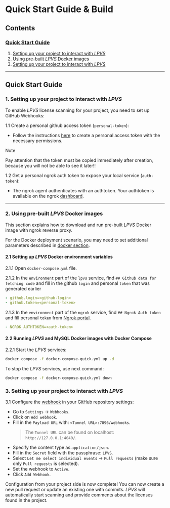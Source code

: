 # Quick Start Guide & Build

## Contents

### [Quick Start Guide](#quick-start-guide-1)

1. [Setting up your project to interact with _LPVS_](#1-setting-up-your-project-to-interact-with-lpvs)
2. [Using pre-built _LPVS_ Docker images](#2-using-pre-built-lpvs-docker-images)
3. [Setting up your project to interact with _LPVS_](#3-setting-up-your-project-to-interact-with-lpvs)

---

## Quick Start Guide

### 1. Setting up your project to interact with _LPVS_

To enable _LPVS_ license scanning for your project, you need to set up GitHub Webhooks:

1.1 Create a personal github access token (`personal-token`):

- Follow the instructions [here](#https://docs.github.com/en/authentication/keeping-your-account-and-data-secure/managing-your-personal-access-tokens#creating-a-fine-grained-personal-access-token) to create a personal access token with the necessary permissions.

> [!NOTE]
> Pay attention that the token must be copied immediately after creation, because you will not be able to see it later!!

1.2 Get a personal ngrok auth token to expose your local service (`auth-token`):

- The ngrok agent authenticates with an authtoken. Your authtoken is available on the ngrok [dashboard](https://dashboard.ngrok.com/get-started/your-authtoken).

---

### 2. Using pre-built _LPVS_ Docker images

This section explains how to download and run pre-built _LPVS_ Docker image with ngrok reverse proxy.

For the Docker deployment scenario, you may need to set additional parameters described in [docker section](/doc/docs/user-guide/service/docker.md).

#### 2.1 Setting up _LPVS_ Docker environment variables

2.1.1 Open `docker-compose.yml` file.

2.1.2 In the `environment` part of the `lpvs` service, find `## Github data for fetching code` and fill in the github `login` and personal `token` that was generated earlier

```yaml
- github.login=<github-login>
- github.token=<personal-token>
```

2.1.3 In the `environment` part of the `ngrok` service, find `## Ngrok Auth token` and fill personal `token` from [Ngrok portal](https://dashboard.ngrok.com/get-started/your-authtoken).

```yaml
- NGROK_AUTHTOKEN=<auth-token>
```

#### 2.2 Running _LPVS_ and MySQL Docker images with Docker Compose

2.2.1 Start the _LPVS_ services:

```bash
docker compose -f docker-compose-quick.yml up -d
```

To stop the _LPVS_ services, use next command:

```bash
docker compose -f docker-compose-quick.yml down
```

### 3. Setting up your project to interact with _LPVS_

3.1 Configure the [webhook](/doc/docs/user-guide/service/webhook.md#configure-the-webhook-in-your-github-repository-settings) in your GitHub repository settings:

- Go to `Settings` -> `Webhooks`.
- Click on `Add webhook`.
- Fill in the `Payload URL` with: `<Tunnel URL>:7896/webhooks`.
  > The `Tunnel URL` can be found on localhost: `http://127.0.0.1:4040/`.
- Specify the content type as `application/json`.
- Fill in the `Secret` field with the passphrase: `LPVS`.
- Select `Let me select individual events` -> `Pull requests` (make sure only `Pull requests` is selected).
- Set the webhook to `Active`.
- Click `Add Webhook`.

Configuration from your project side is now complete!
You can now create a new pull request or update an existing one with commits. _LPVS_ will automatically start scanning and provide comments about the licenses found in the project.
